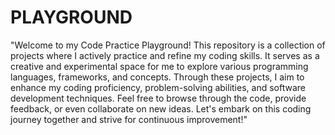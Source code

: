 # **PLAYGROUND**
"Welcome to my Code Practice Playground! This repository is a collection of projects where I actively practice and refine my coding skills. It serves as a creative and experimental space for me to explore various programming languages, frameworks, and concepts. Through these projects, I aim to enhance my coding proficiency, problem-solving abilities, and software development techniques. Feel free to browse through the code, provide feedback, or even collaborate on new ideas. Let's embark on this coding journey together and strive for continuous improvement!"
